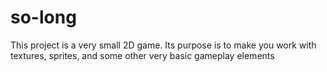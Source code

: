 # so-long
This project is a very small 2D game. Its purpose is to make you work with textures, sprites, and some other very basic gameplay elements
